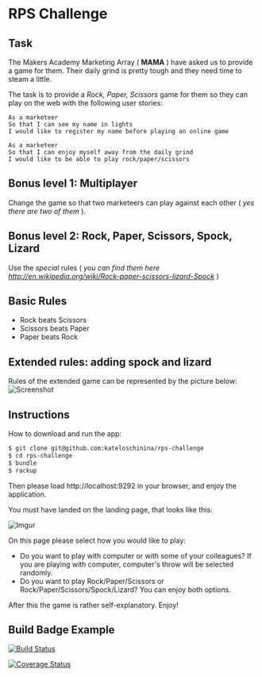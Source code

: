 # RPS Challenge

Task
----

The Makers Academy Marketing Array ( **MAMA** ) have asked us to provide a game for them. Their daily grind is pretty tough and they need time to steam a little.

The task is to provide a _Rock, Paper, Scissors_ game for them so they can play on the web with the following user stories:

```
As a marketeer
So that I can see my name in lights
I would like to register my name before playing an online game

As a marketeer
So that I can enjoy myself away from the daily grind
I would like to be able to play rock/paper/scissors
```
## Bonus level 1: Multiplayer

Change the game so that two marketeers can play against each other ( _yes there are two of them_ ).

## Bonus level 2: Rock, Paper, Scissors, Spock, Lizard

Use the _special_ rules ( _you can find them here http://en.wikipedia.org/wiki/Rock-paper-scissors-lizard-Spock_ )

## Basic Rules

- Rock beats Scissors
- Scissors beats Paper
- Paper beats Rock

## Extended rules: adding spock and lizard
Rules of the extended game can be represented by the picture below:
![Screenshot](https://upload.wikimedia.org/wikipedia/commons/f/fe/Rock_Paper_Scissors_Lizard_Spock_en.svg)

## Instructions

How to download and run the app:

```sh
$ git clone git@github.com:kateloschinina/rps-challenge
$ cd rps-challenge
$ bundle
$ rackup
```
Then please load http://localhost:9292 in your browser, and enjoy the application.

You must have landed on the landing page, that looks like this:

![Imgur](http://i.imgur.com/wjJ2FWL.png)

On this page please select how you would like to play:
* Do you want to play with computer or with some of your colleagues? If you are playing with computer, computer's throw will be selected randomly.
* Do you want to play Rock/Paper/Scissors or Rock/Paper/Scissors/Spock/Lizard? You can enjoy both options.

After this the game is rather self-explanatory. Enjoy!


Build Badge Example
------------------

[![Build Status](https://travis-ci.org/kateloschinina/rps-challenge.svg?branch=master)](https://travis-ci.org/kateloschinina/rps-challenge)

[![Coverage Status](https://coveralls.io/repos/github/kateloschinina/rps-challenge/badge.svg?branch=master)](https://coveralls.io/github/kateloschinina/rps-challenge?branch=master)

